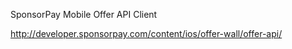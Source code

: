 SponsorPay Mobile Offer API Client

http://developer.sponsorpay.com/content/ios/offer-wall/offer-api/


